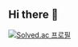 ## Hi there 👋

[![Solved.ac 프로필](http://mazassumnida.wtf/api/v2/generate_badge?boj=kalido)](https://solved.ac/kalido)
